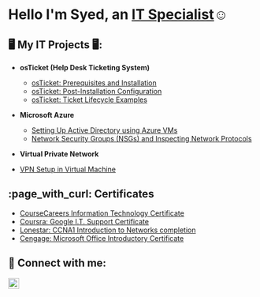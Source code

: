 <h1>Hello I'm Syed, an <a href="https://www.linkedin.com/in/syed-jafri12/">IT Specialist</a>☺</h1>

<h2> 🖥️ My IT Projects 🖥️:</h2>

- <b>osTicket (Help Desk Ticketing System)</b>
  - [osTicket: Prerequisites and Installation](https://github.com/syedtech12/osticket-prerequisite)
  - [osTicket: Post-Installation Configuration](https://github.com/syedtech12/post-install-config/tree/main)
  - [osTicket: Ticket Lifecycle Examples](https://github.com/syedtech12/Ticket-Lifecycle/tree/main)
    
- <b>Microsoft Azure</b>
  - [Setting Up Active Directory using Azure VMs](https://github.com/syedtech12/Configure-AD)
  - [Network Security Groups (NSGs) and Inspecting Network Protocols](https://github.com/syedtech12/azure-network-protocols/tree/main)
    
 - <b>Virtual Private Network</b>
  - [VPN Setup in Virtual Machine ](https://github.com/syedtech12/Setting-up-a-VPN) 
  
 

<h2>:page_with_curl: Certificates</h2>

- [CourseCareers Information Technology Certificate]()
- [Coursra: Google I.T. Support Certificate](https://coursera.org/share/af44424ce17e614430bc928226135d59)
- [Lonestar: CCNA1 Introduction to Networks completion](https://drive.google.com/file/d/1OqOm0H5G-dZ0NBGBuQxGENrmigzooydZ/view?usp=drive_link)
- [Cengage: Microsoft Office Introductory Certificate](https://drive.google.com/file/d/1XJsOH2Jld-Xnx1ND5IvrLvypErXsRCcm/view?usp=drive_link)

<h2> 🤳 Connect with me:</h2>

[<img align="left" alt="SyedJafri | LinkedIn" width="22px" src="https://cdn.jsdelivr.net/npm/simple-icons@v3/icons/linkedin.svg" />][linkedin]

[linkedin]: https://www.linkedin.com/in/syed-jafri12/

